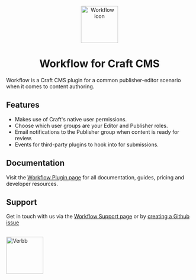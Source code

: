 <p align="center"><img src="https://verbb.imgix.net/plugins/workflow/workflow-icon.svg" width="100" height="100" alt="Workflow icon"></p>
<h1 align="center">Workflow for Craft CMS</h1>

Workflow is a Craft CMS plugin for a common publisher-editor scenario when it comes to content authoring.

## Features
- Makes use of Craft's native user permissions.
- Choose which user groups are your Editor and Publisher roles.
- Email notifications to the Publisher group when content is ready for review.
- Events for third-party plugins to hook into for submissions.

## Documentation
Visit the [Workflow Plugin page](https://verbb.io/craft-plugins/workflow) for all documentation, guides, pricing and developer resources.

## Support
Get in touch with us via the [Workflow Support page](https://verbb.io/craft-plugins/workflow/support) or by [creating a Github issue](https://github.com/verbb/workflow/issues)

<h2></h2>

<a href="https://verbb.io" target="_blank">
    <img width="100" src="https://verbb.io/assets/img/verbb-pill.svg" alt="Verbb">
</a>
